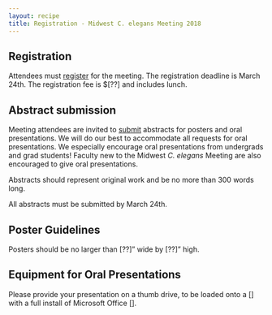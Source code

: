 ```yaml
---
layout: recipe
title: Registration - Midwest C. elegans Meeting 2018
---
```


## Registration

Attendees must [register]() for the meeting. The registration deadline is March 24th. The registration fee is $[??] and includes lunch.

## Abstract submission

Meeting attendees are invited to [submit]() abstracts for posters and oral presentations. We will do our best to accommodate all requests for oral presentations. We especially encourage oral presentations from undergrads and grad students! Faculty new to the Midwest *C. elegans* Meeting are also encouraged to give oral presentations.

Abstracts should represent original work and be no more than 300 words long.

All abstracts must be submitted by March 24th.

## Poster Guidelines

Posters should be no larger than [??]” wide by [??]” high.

## Equipment for Oral Presentations

Please provide your presentation on a thumb drive, to be loaded onto a [] with a full install of Microsoft Office [].
